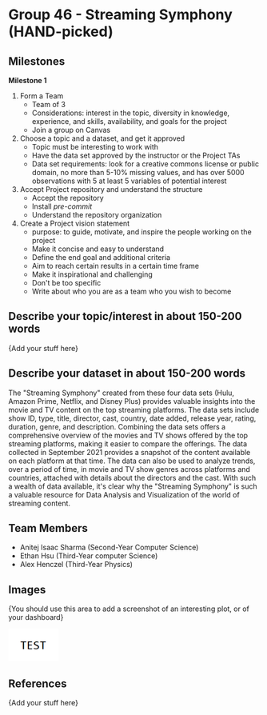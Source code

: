 # Group 46 - Streaming Symphony (HAND-picked)

## Milestones

**Milestone 1**
1. Form a Team
	- Team of 3
	- Considerations: interest in the topic, diversity in knowledge, experience, and skills, availability, and goals for the project
	- Join a group on Canvas
2. Choose a topic and a dataset, and get it approved
	- Topic must be interesting to work with
	- Have the data set approved by the instructor or the Project TAs
	- Data set requirements: look for a creative commons license or public domain, no more than 5-10% missing values, and has over 5000 observations with 5 at least 5 variables of potential interest
3. Accept Project repository and understand the structure
	- Accept the repository
	- Install *pre-commit*
	- Understand the repository organization
4. Create a Project vision statement
	- purpose: to guide, motivate, and inspire the people working on the project
	- Make it concise and easy to understand
	- Define the end goal and additional criteria
	- Aim to reach certain results in a certain time frame
	- Make it inspirational and challenging
	- Don't be too specific
	- Write about who you are as a team who you wish to become

## Describe your topic/interest in about 150-200 words

{Add your stuff here}

## Describe your dataset in about 150-200 words

The "Streaming Symphony" created from these four data sets (Hulu, Amazon Prime, Netflix, and Disney Plus) provides valuable insights into the movie and TV content on the top streaming platforms. The data sets include show ID, type, title, director, cast, country, date added, release year, rating, duration, genre, and description. Combining the data sets offers a comprehensive overview of the movies and TV shows offered by the top streaming platforms, making it easier to compare the offerings. The data collected in September 2021 provides a snapshot of the content available on each platform at that time. The data can also be used to analyze trends, over a period of time, in movie and TV show genres across platforms and countries, attached with details about the directors and the cast. With such a wealth of data available, it's clear why the "Streaming Symphony" is such a valuable resource for Data Analysis and Visualization of the world of streaming content.

## Team Members

- Anitej Isaac Sharma (Second-Year Computer Science)
- Ethan Hsu (Third-Year computer Science)
- Alex Henczel (Third-Year Physics)

## Images

{You should use this area to add a screenshot of an interesting plot, or of your dashboard}

<img src ="images/test.png" width="100px">

## References

{Add your stuff here}



